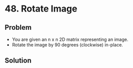 # 48. Rotate Image

## Problem
- You are given an n x n 2D matrix representing an image.
- Rotate the image by 90 degrees (clockwise) in-place.

## Solution
